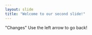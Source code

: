 ```yaml
---
layout: slide
title: "Welcome to our second slide!"
---
```

"Changes"
Use the left arrow to go back!
